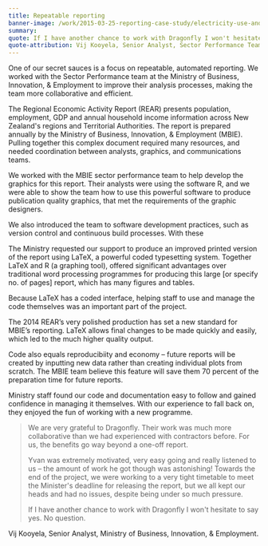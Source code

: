 ```yaml
---
title: Repeatable reporting
banner-image: /work/2015-03-25-reporting-case-study/electricity-use-and-demand.png
summary: 
quote: If I have another chance to work with Dragonfly I won't hesitate to say yes. No question 
quote-attribution: Vij Kooyela, Senior Analyst, Sector Performance Team, Ministry of Business, Innovation, & Employment 
---
```

One of our secret sauces is a focus on repeatable, automated reporting. We worked with the Sector Performance
team at the Ministry of Business, Innovation, & Employment to improve their analysis processes, making the team
more collaborative and efficient.
<!--more-->

The Regional Economic Activity Report (REAR) presents population, 
employment, GDP and annual household income information across New Zealand's regions
and Territorial Authorities. The report is prepared annually by the 
Ministry of Business, Innovation, & Employment (MBIE). Pulling together this complex
document required many resources, and needed coordination between analysts, graphics,
and communications teams.

We worked with the MBIE sector performance team to help develop the graphics for
this report. Their analysts were using the software R, and we were able to show 
the team how to use this powerful software to produce publication quality graphics,
that met the requirements of the graphic designers. 

We also introduced the team to software development practices, such as version 
control and continuous build processes. With these 

The Ministry requested our support to produce an improved printed version of 
the report using LaTeX, a powerful coded typesetting system. Together 
LaTeX and R (a graphing tool), offered significant advantages over traditional 
word processing programmes for producing this large [or specify no. of pages] 
report, which has many figures and tables.

Because LaTeX has a coded interface, helping staff to use and manage the 
code themselves was an important part of the project.


The 2014 REAR’s very polished production has set a new standard for 
MBIE’s reporting. LaTeX allows final changes to be made quickly and easily, 
which led to the much higher quality output.

Code also equals reproducibiity and economy – future reports will be created 
by inputting new data rather than creating individual plots from scratch. The 
MBIE team believe this feature will save them 70 percent of the preparation 
time for future reports. 

Ministry staff found our code and documentation easy to follow and gained 
confidence in managing it themselves. With our experience to fall back on, 
they enjoyed the fun of working with a new programme. 


>We are very grateful to Dragonfly. Their work was much more collaborative 
>than we had experienced with contractors before. For us, the benefits go 
>way beyond a one-off report. 
>
>Yvan was extremely motivated, very easy going and really listened to us – 
>the amount of work he got though was astonishing! Towards the end of the 
>project, we were working to a very tight timetable to meet the Minister's 
>deadline for releasing the report, but we all kept our heads and had no issues, 
>despite being under so much pressure.
>
>If I have another chance to work with Dragonfly I won't hesitate to say yes. 
>No question.

Vij Kooyela, Senior Analyst, Ministry of Business, Innovation, & Employment.

